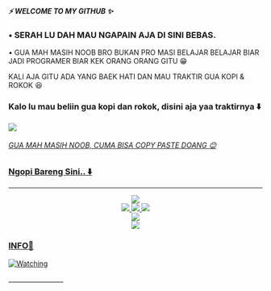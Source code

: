 <h5>⚡ WELCOME TO MY GITHUB ✨</h5>
 <h3>• SERAH LU DAH MAU NGAPAIN AJA DI SINI BEBAS.</h3>


• GUA MAH MASIH NOOB BRO BUKAN PRO
MASI BELAJAR BELAJAR BIAR JADI PROGRAMER BIAR KEK ORANG ORANG GITU 😁


KALI AJA GITU ADA YANG BAEK HATI DAN MAU TRAKTIR GUA KOPI & ROKOK 😆

<h3>Kalo lu mau beliin gua kopi dan rokok, disini aja yaa traktirnya ⬇️</h3>

<a href="https://sociabuzz.com/aricons/tribe"><img src="https://telegra.ph/file/d7ed0f4bdaf82b135b64a.png"/>
<h6>GUA MAH MASIH NOOB, CUMA BISA COPY PASTE DOANG 😊


### Ngopi Bareng Sini.. ⬇️
___________________________________
<p align="center">
  <a href="https://github.com/zigaz23"><img src="https://img.shields.io/badge/-GitHub-black?style=flat-square&logo=github" /> <br>
  <a href="https://instagram.com/ariasinathrya"><img src="https://img.shields.io/badge/Instagram-E4405F?style=for-the-badge&logo=instagram&logoColor=white"/> 
  <a href="https://wa.me/+6289501125346"><img src="https://img.shields.io/badge/WhatsApp-25D366?style=for-the-badge&logo=whatsapp&logoColor=white" />
  <a href="https://t.me/SilenceSpe4ks"><img src="https://img.shields.io/badge/Telegram-%230088cc.svg?&style=for-the-badge&logo=telegram&logoColor=white" /> <br>
  <a href="https://youtu.be/WgeItwiifYs"><img src="https://img.shields.io/badge/YouTube-aricons21-ff0000?style=for-the-badge&logo=youtube&logoColor=ff0000&link=https://youtube.com/channel/UCQGj68QT7OTmrpZL2NFVXoQ" /><br>
  <a name=zigaz23&label=VIEWS&style=flat-square&color=orange" />
  <a href="https://t.me/infobotmusik"><img src="https://img.shields.io/badge/Channel-%230088cc.svg?&style=for-the-badge&logo=telegram&logoColor=red" />
</p>

### INFO📌
<p><a href="https://komarev.com/ghpvc/?username=zigaz23&color=blue&style=flat-square&label=TOTAL+Views"><img title="Watching" src="https://komarev.com/ghpvc/?username=zigaz23&color=blue&style=flat-square&label=TOTAL+View"></a>
</p>
_________________
